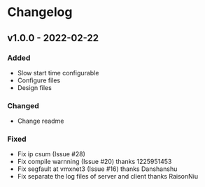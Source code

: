 # Changelog

## v1.0.0 - 2022-02-22
### Added

- Slow start time configurable
- Configure files
- Design files

### Changed

- Change readme

### Fixed

- Fix ip csum (Issue #28)
- Fix compile warnning (Issue #20)
    thanks 1225951453
- Fix segfault at vmxnet3 (Issue #16)
    thanks Danshanshu
- Fix separate the log files of server and client
    thanks RaisonNiu 
